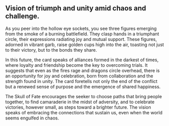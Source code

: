 ## Vision of triumph and unity amid chaos and challenge. 

As you peer into the hollow eye sockets, you see three figures emerging from the smoke of a burning battlefield. They clasp hands in a triumphant circle, their expressions radiating joy and mutual support. These figures, adorned in vibrant garb, raise golden cups high into the air, toasting not just to their victory, but to the bonds they share.  

In this future, the card speaks of alliances formed in the darkest of times, where loyalty and friendship become the key to overcoming trials. It suggests that even as the fires rage and dragons circle overhead, there is an opportunity for joy and celebration, born from collaboration and the strength found in unity. The card foretells not only the end of the conflict but a renewed sense of purpose and the emergence of shared happiness.  

The Skull of Fate encourages the seeker to choose paths that bring people together, to find camaraderie in the midst of adversity, and to celebrate victories, however small, as steps toward a brighter future. The vision speaks of embracing the connections that sustain us, even when the world seems engulfed in chaos.

